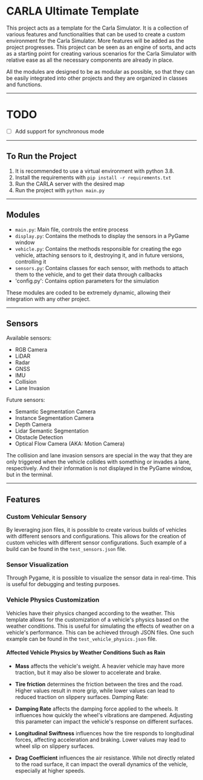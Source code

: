 # CARLA Ultimate Template

This project acts as a template for the Carla Simulator. It is a collection of various features and functionalities that can be used to create a custom environment for the Carla Simulator. More features will be added as the project progresses.
This project can be seen as an engine of sorts, and acts as a starting point for creating various scenarios for the Carla Simulator with relative ease as all the necessary components are already in place.

All the modules are designed to be as modular as possible, so that they can be easily integrated into other projects and they are organized in classes and functions.

---

# TODO

- [ ] Add support for synchronous mode


---

## To Run the Project

1. It is recommended to use a virtual environment with python 3.8. 
2. Install the requirements with `pip install -r requirements.txt`
3. Run the CARLA server with the desired map
4. Run the project with `python main.py`

---

## Modules

- `main.py`: Main file, controls the entire process
- `display.py`: Contains the methods to display the sensors in a PyGame window
- `vehicle.py`: Contains the methods responsible for creating the ego vehicle, attaching sensors to it, destroying it, and in future versions, controlling it
- `sensors.py`: Contains classes for each sensor, with methods to attach them to the vehicle, and to get their data through callbacks
- 'config.py': Contains option parameters for the simulation

These modules are coded to be extremely dynamic, allowing their integration with any other project.

---

## Sensors

Available sensors:
- RGB Camera
- LiDAR
- Radar
- GNSS
- IMU
- Collision
- Lane Invasion

Future sensors:
- Semantic Segmentation Camera
- Instance Segmentation Camera
- Depth Camera
- Lidar Semantic Segmentation
- Obstacle Detection
- Optical Flow Camera (AKA: Motion Camera)

The collision and lane invasion sensors are special in the way that they are only triggered when the vehicle collides with something or invades a lane, respectively. And their information is not displayed in the PyGame window, but in the terminal.

---

## Features

### Custom Vehicular Sensory

By leveraging json files, it is possible to create various builds of vehicles with different sensors and configurations. This allows for the creation of custom vehicles with different sensor configurations. Such example of a build can be found in the `test_sensors.json` file.

### Sensor Visualization

Through Pygame, it is possible to visualize the sensor data in real-time. This is useful for debugging and testing purposes.


### Vehicle Physics Customization

Vehicles have their physics changed according to the weather. This template allows for the customization of a vehicle's physics based on the weather conditions. This is useful for simulating the effects of weather on a vehicle's performance. This can be achieved through JSON files. One such example can be found in the `test_vehicle_physics.json` file.

#### Affected Vehicle Physics by Weather Conditions Such as Rain

- **Mass** affects the vehicle's weight. A heavier vehicle may have more traction, but it may also be slower to accelerate and brake.

- **Tire friction** determines the friction between the tires and the road. Higher values result in more grip, while lower values can lead to reduced traction on slippery surfaces.
Damping Rate:

- **Damping Rate** affects the damping force applied to the wheels. It influences how quickly the wheel's vibrations are dampened. Adjusting this parameter can impact the vehicle's response on different surfaces.

- **Longitudinal Swiftness** influences how the tire responds to longitudinal forces, affecting acceleration and braking. Lower values may lead to wheel slip on slippery surfaces.

- **Drag Coefficient** influences the air resistance. While not directly related to the road surface, it can impact the overall dynamics of the vehicle, especially at higher speeds.
